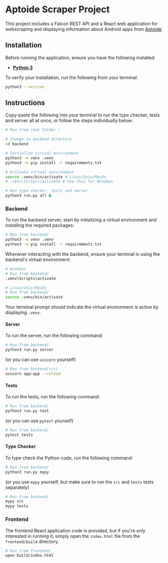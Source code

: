 # Aptoide Scraper Project

This project includes a Falcon REST API and a React web application for webscraping and displaying information about Android apps from [Aptoide](https://en.aptoide.com/).

## Installation

Before running the application, ensure you have the following installed:

-   [**Python 3**](https://www.python.org/downloads/)

To verify your installation, run the following from your terminal:

```bash
python3 --version
```

## Instructions

Copy-paste the following into your terminal to run the type checker, tests and server all at once, or follow the steps individually below:

```bash
# Run from root folder /

# Change to backend directory
cd backend

# Initialize virtual environment
python3 -m venv .venv
python3 -m pip install -r requirements.txt

# Activate virtual environment
source .venv/bin/activate # Linux/Unix/MacOs
# .venv\Scripts\activate # Use this for Windows

# Run type checker, tests and server
python3 run.py all &
```

### Backend

To run the backend server, start by initializing a virtual environment and installing the required packages:

```bash
# Run from backend/
python3 -m venv .venv
python3 -m pip install -r requirements.txt
```

Whenever interacting with the backend, ensure your terminal is using the backend's virtual environment:

```bash
# Windows
# Run from backend/
.venv\Scripts\activate
```

```bash
# Linux/Unix/MacOs
# Run from backend/
source .venv/bin/activate
```

Your terminal prompt should indicate the virtual environment is active by displaying `.venv`.

#### Server

To run the server, run the following command:

```bash
# Run from backend/
python3 run.py server
```

(or you can use `uvicorn` yourself)

```bash
# Run from backend/src/
uvicorn app:app --reload
```

#### Tests

To run the tests, run the following command:

```bash
# Run from backend/
python3 run.py test
```

(or you can use `pytest` yourself)

```bash
# Run from backend/
pytest tests
```

#### Type Checker

To type check the Python code, run the following command:

```bash
# Run from backend/
python3 run.py mypy
```

(or you use `mypy` yourself, but make sure to run the `src` and `tests` tests separately)

```bash
# Run from backend/
mypy src
mypy tests
```

### Frontend

The frontend React application code is provided, but if you're only interested in running it, simply open the `index.html` file from the `frontend/build` directory.

```bash
# Run from frontend/
open build/index.html
```
